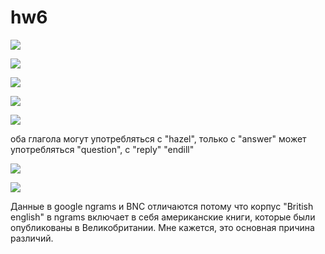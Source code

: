 # hw6

![](https://pp.userapi.com/c845220/v845220509/16df4/Gg-keINM1mo.jpg)

![](https://pp.userapi.com/c845220/v845220509/16dfd/QXrZM-ZFLRA.jpg)

![](https://pp.userapi.com/c847017/v847017843/1c83e/lKXIZvVWbNw.jpg)

![](https://pp.userapi.com/c845220/v845220509/16e3e/fgAX0Lwyq6k.jpg)

![](https://pp.userapi.com/c834303/v834303201/10a3a3/JSLPSNRsZ7E.jpg)

оба глагола могут употребляться с "hazel", только с "answer" может употребляться "question", с "reply" "endill"

![](https://pp.userapi.com/c834303/v834303378/110f92/IpcxwkQ8rcM.jpg)

![](https://pp.userapi.com/c834303/v834303378/110f9b/T6gjR8Q4m5E.jpg)

Данные в google ngrams и BNC отличаются потому что корпус "British english" в ngrams включает в себя американские книги, которые были опубликованы в Великобритании. Мне кажется, это основная причина различий.
